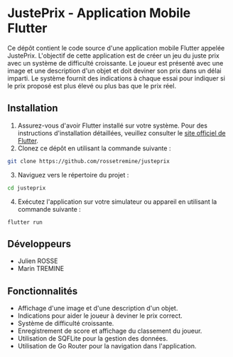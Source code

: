 # JustePrix - Application Mobile Flutter

Ce dépôt contient le code source d'une application mobile Flutter appelée JustePrix. L'objectif de cette application est de créer un jeu du juste prix avec un système de difficulté croissante. Le joueur est présenté avec une image et une description d'un objet et doit deviner son prix dans un délai imparti. Le système fournit des indications à chaque essai pour indiquer si le prix proposé est plus élevé ou plus bas que le prix réel.

## Installation

1. Assurez-vous d'avoir Flutter installé sur votre système. Pour des instructions d'installation détaillées, veuillez consulter le [site officiel de Flutter](https://flutter.dev/docs/get-started/install).
2. Clonez ce dépôt en utilisant la commande suivante :
```bash
git clone https://github.com/rossetremine/justeprix
```
3. Naviguez vers le répertoire du projet :
```bash
cd justeprix
```
4. Exécutez l'application sur votre simulateur ou appareil en utilisant la commande suivante :
```
flutter run
```

## Développeurs

- Julien ROSSE
- Marin TREMINE

## Fonctionnalités

- Affichage d'une image et d'une description d'un objet.
- Indications pour aider le joueur à deviner le prix correct.
- Système de difficulté croissante.
- Enregistrement de score et affichage du classement du joueur.
- Utilisation de SQFLite pour la gestion des données.
- Utilisation de Go Router pour la navigation dans l'application.


